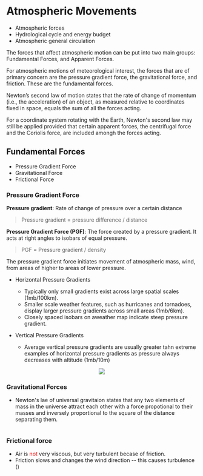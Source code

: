 # Atmospheric Movements

- Atmospheric forces
- Hydrological cycle and energy budget
- Atmospheric general circulation

The forces that affect atmospheric motion can be put into two main groups: Fundamental Forces, and Apparent Forces.

For atmospheric motions of meteorological interest, the forces that are of primary concern
are the pressure gradient force, the gravitational force, and friction. These are the
fundamental forces.

Newton’s second law of motion states that the rate of change of momentum (i.e., the
acceleration) of an object, as measured relative to coordinates fixed in space, equals the
sum of all the forces acting.

For a coordinate system rotating with the Earth, Newton's second law may still be applied provided that certain apparent forces, the centrifugal force and the Coriolis force, are included amongh the forces acting.

## Fundamental Forces
- Pressure Gradient Force
- Gravitational Force
- Frictional Force

### Pressure Gradient Force

**Pressure gradient**: Rate of change of pressure over a certain distance

> Pressure gradient = pressure difference / distance

**Pressure Gradient Force (PGF)**: The force created by a pressure gradient. It acts at right angles to isobars of equal pressure.

> PGF = Pressure gradient / density


The pressure gradient force initiates movement of atmospheric mass, wind, from areas of higher to areas of lower pressure.

- Horizontal Pressure Gradients
  - Typically only small gradients exist across large spatial scales (1mb/100km).
  - Smaller scale weather features, such as hurricanes and tornadoes, display larger pressure gradients across small areas (1mb/6km).
  - Closely spaced isobars on aweather map indicate steep pressure gradient.


- Vertical Pressure Gradients
  - Average vertical pressure gradients are usually greater tahn extreme examples of horizontal pressure gradients as pressure always decreases with altitude (1mb/10m)

<div align=center>
<img width=\textwidth src="https://apollo.nvu.vsc.edu/classes/met130/notes/chapter8/graphics/pg_schem.free.gif"/>
</div>



### Gravitational Forces

- Newton's lae of universal gravitaion states that any two elements of mass in the universe attract each other with a force propotional to their masses and inversely proportional to the square of the distance separating them.



<img width=0.4\textwidth src="/_equations/gravitationalpull.png">



### Frictional force
- Air is <font color="red">not</font> very viscous, but very turbulent becase of friction.
- Friction slows and changes the wind direction -- this causes turbulence ()